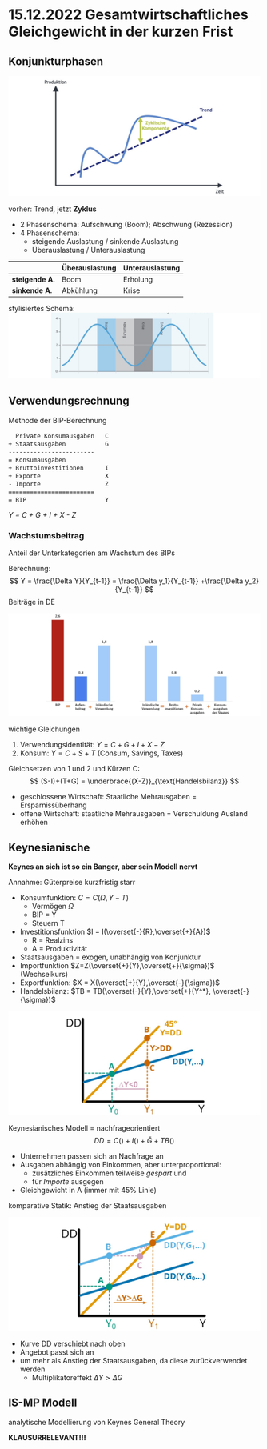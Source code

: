 # 15.12.2022 Gesamtwirtschaftliches Gleichgewicht in der kurzen Frist



## Konjunkturphasen

![img](../images/2022-12-15_14-20-21.jpg)

vorher: Trend, jetzt **Zyklus**

- 2 Phasenschema: Aufschwung (Boom); Abschwung (Rezession)
- 4 Phasenschema: 
    - steigende Auslastung / sinkende Auslastung
    - Überauslastung / Unterauslastung

|                  | Überauslastung | Unterauslastung |
| ---------------- | -------------- | --------------- |
| **steigende A.** | Boom           | Erholung        |
| **sinkende A.**  | Abkühlung      | Krise           |

stylisiertes Schema:![img](../images/2022-12-15_14-24-39.jpg)



## Verwendungsrechnung

Methode der BIP-Berechnung

```
  Private Konsumausgaben   C
+ Staatsausgaben           G
------------------------
= Konsumausgaben
+ Bruttoinvestitionen      I
+ Exporte                  X
- Importe                  Z
========================
= BIP                      Y
```

*Y = C + G + I + X - Z*

### Wachstumsbeitrag

Anteil der Unterkategorien am Wachstum des BIPs

Berechnung:
$$
Y = \frac{\Delta Y}{Y_{t-1}} = 
\frac{\Delta y_1}{Y_{t-1}}  +\frac{\Delta y_2}{Y_{t-1}} 
$$
Beiträge in DE 

![2022-12-15_14-39-38](../images/2022-12-15_14-39-38.jpg)

wichtige Gleichungen

1. Verwendungsidentität: $Y = C + G + I + X - Z$
2. Konsum: $Y = C+S+T$ (Consum, Savings, Taxes)



Gleichsetzen von 1 und 2 und Kürzen C:
$$
(S-I)+(T+G) = \underbrace{(X-Z)}_{\text{Handelsbilanz}}
$$

- geschlossene Wirtschaft: Staatliche Mehrausgaben = Ersparnissüberhang
- offene Wirtschaft: staatliche Mehrausgaben = Verschuldung Ausland erhöhen



## Keynesianische 

**Keynes an sich ist so ein Banger, aber sein Modell nervt**

Annahme: Güterpreise kurzfristig starr

- Konsumfunktion: $C = C(\Omega, Y-T)$
    - Vermögen $\Omega$
    - BIP = Y
    - Steuern T
- Investitionsfunktion $I = I(\overset{-}{R},\overset{+}{A})$ 
    - R = Realzins
    - A = Produktivität
- Staatsausgaben = exogen, unabhängig von Konjunktur
- Importfunktion $Z=Z(\overset{+}{Y},\overset{+}{\sigma})$ (Wechselkurs) 
- Exportfunktion: $X = X(\overset{+}{Y},\overset{-}{\sigma})$
- Handelsbilanz: $TB = TB(\overset{-}{Y},\overset{+}{Y^*}, \overset{-}{\sigma})$

![2022-12-15_15-03-16](../images/2022-12-15_15-03-16.jpg)

Keynesianisches Modell = nachfrageorientiert
$$
DD = C()+I()+\bar{G}+TB()
$$

- Unternehmen passen sich an Nachfrage an
- Ausgaben abhängig von Einkommen, aber unterproportional:
    - zusätzliches Einkommen teilweise *gespart* und 
    - für *Importe* ausgegen
- Gleichgewicht in A (immer mit 45% Linie)



komparative Statik: Anstieg der Staatsausgaben

![2022-12-15_15-09-02](../images/2022-12-15_15-09-02.jpg) 

- Kurve DD verschiebt nach oben
- Angebot passt sich an
- um mehr als Anstieg der Staatsausgaben, da diese zurückverwendet werden
    - Multiplikatoreffekt $\Delta Y > \Delta G$



## IS-MP Modell

analytische Modellierung von Keynes General Theory

**KLAUSURRELEVANT!!!**

